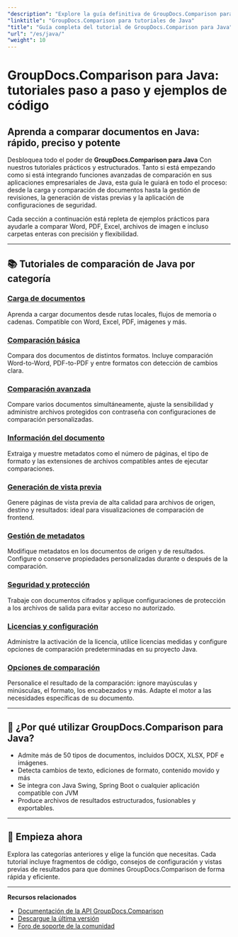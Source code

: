 ```yaml
---
"description": "Explore la guía definitiva de GroupDocs.Comparison para Java con tutoriales categorizados que cubren comparación de documentos, seguimiento de cambios, metadatos y más."
"linktitle": "GroupDocs.Comparison para tutoriales de Java"
"title": "Guía completa del tutorial de GroupDocs.Comparison para Java"
"url": "/es/java/"
"weight": 10
---
```


# GroupDocs.Comparison para Java: tutoriales paso a paso y ejemplos de código

## Aprenda a comparar documentos en Java: rápido, preciso y potente

Desbloquea todo el poder de **GroupDocs.Comparison para Java** Con nuestros tutoriales prácticos y estructurados. Tanto si está empezando como si está integrando funciones avanzadas de comparación en sus aplicaciones empresariales de Java, esta guía le guiará en todo el proceso: desde la carga y comparación de documentos hasta la gestión de revisiones, la generación de vistas previas y la aplicación de configuraciones de seguridad.

Cada sección a continuación está repleta de ejemplos prácticos para ayudarle a comparar Word, PDF, Excel, archivos de imagen e incluso carpetas enteras con precisión y flexibilidad.

---

## 📚 Tutoriales de comparación de Java por categoría

### [Carga de documentos](./document-loading)
Aprenda a cargar documentos desde rutas locales, flujos de memoria o cadenas. Compatible con Word, Excel, PDF, imágenes y más.

### [Comparación básica](./basic-comparison)
Compara dos documentos de distintos formatos. Incluye comparación Word-to-Word, PDF-to-PDF y entre formatos con detección de cambios clara.

### [Comparación avanzada](./advanced-comparison)
Compare varios documentos simultáneamente, ajuste la sensibilidad y administre archivos protegidos con contraseña con configuraciones de comparación personalizadas.

### [Información del documento](./document-information)
Extraiga y muestre metadatos como el número de páginas, el tipo de formato y las extensiones de archivos compatibles antes de ejecutar comparaciones.

### [Generación de vista previa](./preview-generation)
Genere páginas de vista previa de alta calidad para archivos de origen, destino y resultados: ideal para visualizaciones de comparación de frontend.

### [Gestión de metadatos](./metadata-management)
Modifique metadatos en los documentos de origen y de resultados. Configure o conserve propiedades personalizadas durante o después de la comparación.

### [Seguridad y protección](./security-protection)
Trabaje con documentos cifrados y aplique configuraciones de protección a los archivos de salida para evitar acceso no autorizado.

### [Licencias y configuración](./licensing-configuration)
Administre la activación de la licencia, utilice licencias medidas y configure opciones de comparación predeterminadas en su proyecto Java.

### [Opciones de comparación](./comparison-options)
Personalice el resultado de la comparación: ignore mayúsculas y minúsculas, el formato, los encabezados y más. Adapte el motor a las necesidades específicas de su documento.

---

## 🚀 ¿Por qué utilizar GroupDocs.Comparison para Java?

- Admite más de 50 tipos de documentos, incluidos DOCX, XLSX, PDF e imágenes.  
- Detecta cambios de texto, ediciones de formato, contenido movido y más  
- Se integra con Java Swing, Spring Boot o cualquier aplicación compatible con JVM  
- Produce archivos de resultados estructurados, fusionables y exportables.  

---

## 🧠 Empieza ahora

Explora las categorías anteriores y elige la función que necesitas. Cada tutorial incluye fragmentos de código, consejos de configuración y vistas previas de resultados para que domines GroupDocs.Comparison de forma rápida y eficiente.

---

**Recursos relacionados**  
- [Documentación de la API GroupDocs.Comparison](https://references.groupdocs.com/comparison/java/)  
- [Descargue la última versión](https://releases.groupdocs.com/comparison/java/)  
- [Foro de soporte de la comunidad](https://forum.groupdocs.com/c/comparison/)